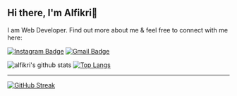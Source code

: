 ## Hi there, I'm Alfikri👋

I am Web Developer. Find out more about me & feel free to connect with me here:

[![Instagram Badge](https://img.shields.io/badge/-alfikridotname-ff69b4?style=flat-square&logo=instagram&logoColor=white&link=https://www.instagram.com/alfikridotname/)](https://www.instagram.com/alfikridotname/)
[![Gmail Badge](https://img.shields.io/badge/-alfikri.name@gmail.com-c14438?style=flat-square&logo=Gmail&logoColor=white&link=mailto:alfikri.name@gmail.com)](mailto:alfikri.name@gmail.com)

![alfikri's github stats](https://github-readme-stats.vercel.app/api?username=alfikridotname&show_icons=true&theme=light&count_private=true)
[![Top Langs](https://github-readme-stats.vercel.app/api/top-langs/?username=alfikridotname&layout=compact&langs_count=8)](https://github.com/alfikridotname/github-readme-stats) 

---
[![GitHub Streak](https://streak-stats.demolab.com?user=alfikridotname&hide_border=true)](https://git.io/streak-stats)
